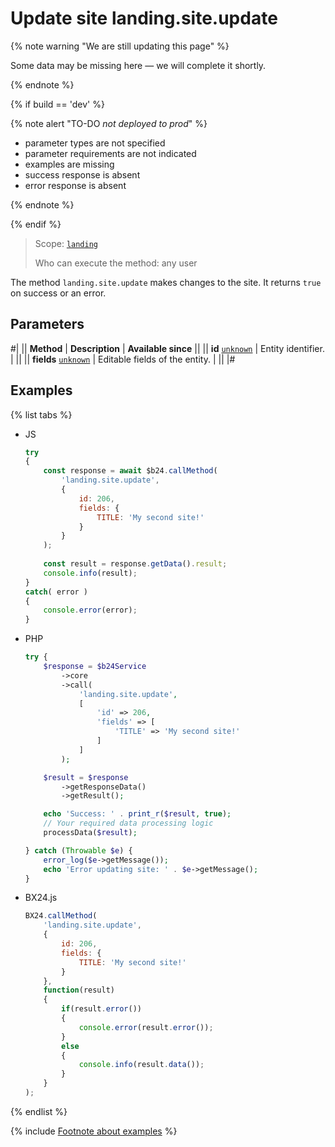 # Update site landing.site.update

{% note warning "We are still updating this page" %}

Some data may be missing here — we will complete it shortly.

{% endnote %}

{% if build == 'dev' %}

{% note alert "TO-DO _not deployed to prod_" %}

- parameter types are not specified
- parameter requirements are not indicated
- examples are missing
- success response is absent
- error response is absent

{% endnote %}

{% endif %}

> Scope: [`landing`](../../scopes/permissions.md)
>
> Who can execute the method: any user

The method `landing.site.update` makes changes to the site. It returns `true` on success or an error.

## Parameters

#|
|| **Method** | **Description** | **Available since** ||
|| **id**
[`unknown`](../../data-types.md) | Entity identifier. | ||
|| **fields**
[`unknown`](../../data-types.md) | Editable fields of the entity. | ||
|#

## Examples

{% list tabs %}

- JS

    ```js
    try
    {
    	const response = await $b24.callMethod(
    		'landing.site.update',
    		{
    			id: 206,
    			fields: {
    				TITLE: 'My second site!'
    			}
    		}
    	);
    	
    	const result = response.getData().result;
    	console.info(result);
    }
    catch( error )
    {
    	console.error(error);
    }
    ```

- PHP

    ```php
    try {
        $response = $b24Service
            ->core
            ->call(
                'landing.site.update',
                [
                    'id' => 206,
                    'fields' => [
                        'TITLE' => 'My second site!'
                    ]
                ]
            );
    
        $result = $response
            ->getResponseData()
            ->getResult();
    
        echo 'Success: ' . print_r($result, true);
        // Your required data processing logic
        processData($result);
    
    } catch (Throwable $e) {
        error_log($e->getMessage());
        echo 'Error updating site: ' . $e->getMessage();
    }
    ```

- BX24.js

    ```js
    BX24.callMethod(
        'landing.site.update',
        {
            id: 206,
            fields: {
                TITLE: 'My second site!'
            }
        },
        function(result)
        {
            if(result.error())
            {
                console.error(result.error());
            }
            else
            {
                console.info(result.data());
            }
        }
    );
    ```

{% endlist %}

{% include [Footnote about examples](../../../_includes/examples.md) %}